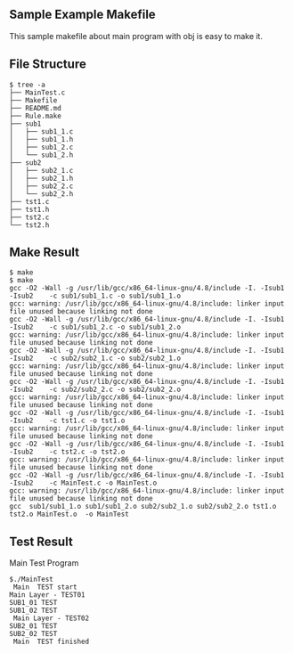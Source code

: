 ## Sample Example Makefile
This sample makefile about main program with obj  is easy to make it.  


## File Structure 
<pre><code>$ tree -a 
├── MainTest.c
├── Makefile
├── README.md
├── Rule.make
├── sub1
│   ├── sub1_1.c
│   ├── sub1_1.h
│   ├── sub1_2.c
│   └── sub1_2.h
├── sub2
│   ├── sub2_1.c
│   ├── sub2_1.h
│   ├── sub2_2.c
│   └── sub2_2.h
├── tst1.c
├── tst1.h
├── tst2.c
└── tst2.h
</code></pre>


## Make Result 

<pre><code>$ make
$ make
gcc -O2 -Wall -g /usr/lib/gcc/x86_64-linux-gnu/4.8/include -I. -Isub1 -Isub2    -c sub1/sub1_1.c -o sub1/sub1_1.o
gcc: warning: /usr/lib/gcc/x86_64-linux-gnu/4.8/include: linker input file unused because linking not done
gcc -O2 -Wall -g /usr/lib/gcc/x86_64-linux-gnu/4.8/include -I. -Isub1 -Isub2    -c sub1/sub1_2.c -o sub1/sub1_2.o
gcc: warning: /usr/lib/gcc/x86_64-linux-gnu/4.8/include: linker input file unused because linking not done
gcc -O2 -Wall -g /usr/lib/gcc/x86_64-linux-gnu/4.8/include -I. -Isub1 -Isub2    -c sub2/sub2_1.c -o sub2/sub2_1.o
gcc: warning: /usr/lib/gcc/x86_64-linux-gnu/4.8/include: linker input file unused because linking not done
gcc -O2 -Wall -g /usr/lib/gcc/x86_64-linux-gnu/4.8/include -I. -Isub1 -Isub2    -c sub2/sub2_2.c -o sub2/sub2_2.o
gcc: warning: /usr/lib/gcc/x86_64-linux-gnu/4.8/include: linker input file unused because linking not done
gcc -O2 -Wall -g /usr/lib/gcc/x86_64-linux-gnu/4.8/include -I. -Isub1 -Isub2    -c tst1.c -o tst1.o
gcc: warning: /usr/lib/gcc/x86_64-linux-gnu/4.8/include: linker input file unused because linking not done
gcc -O2 -Wall -g /usr/lib/gcc/x86_64-linux-gnu/4.8/include -I. -Isub1 -Isub2    -c tst2.c -o tst2.o
gcc: warning: /usr/lib/gcc/x86_64-linux-gnu/4.8/include: linker input file unused because linking not done
gcc -O2 -Wall -g /usr/lib/gcc/x86_64-linux-gnu/4.8/include -I. -Isub1 -Isub2    -c MainTest.c -o MainTest.o
gcc: warning: /usr/lib/gcc/x86_64-linux-gnu/4.8/include: linker input file unused because linking not done
gcc  sub1/sub1_1.o sub1/sub1_2.o sub2/sub2_1.o sub2/sub2_2.o tst1.o tst2.o MainTest.o  -o MainTest	
</code></pre>

## Test Result 

Main Test Program 

<pre><code>$./MainTest 
 Main  TEST start
Main Layer - TEST01
SUB1_01 TEST
SUB1_02 TEST
 Main Layer - TEST02
SUB2_01 TEST 
SUB2_02 TEST
 Main  TEST finished
</code></pre>
